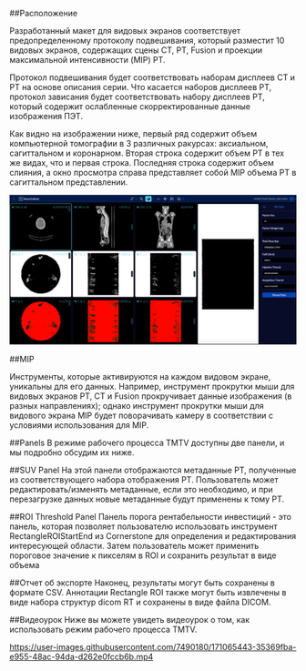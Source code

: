 ##Расположение

Разработанный макет для видовых экранов соответствует предопределенному протоколу подвешивания, который разместит 10 видовых экранов, содержащих сцены CT, PT, Fusion и проекции максимальной интенсивности (MIP) PT.

Протокол подвешивания будет соответствовать наборам дисплеев CT и PT на основе описания серии. Что касается наборов дисплеев PT, протокол зависания будет соответствовать набору дисплеев PT, который содержит ослабленные скорректированные данные изображения ПЭТ.

Как видно на изображении ниже, первый ряд содержит объем компьютерной томографии в 3 различных ракурсах: аксиальном, сагиттальном и коронарном. Вторая строка содержит объем PT в тех же видах, что и первая строка. Последняя строка содержит объем слияния, а окно просмотра справа представляет собой MIP объема PT в сагиттальном представлении.

![img.png](img.png)

##MIP

Инструменты, которые активируются на каждом видовом экране, уникальны для его данных. Например, инструмент прокрутки мыши для видовых экранов PT, CT и Fusion прокручивает данные изображения (в разных направлениях); однако инструмент прокрутки мыши для видового экрана MIP будет поворачивать камеру в соответствии с условиями использования для MIP.

##Panels
В режиме рабочего процесса TMTV доступны две панели, и мы подробно обсудим их ниже.

##SUV Panel
На этой панели отображаются метаданные PT, полученные из соответствующего набора отображения PT. Пользователь может редактировать/изменять метаданные, если это необходимо, и при перезагрузке данных новые метаданные будут применены к тому PT.

##ROI Threshold Panel
Панель порога рентабельности инвестиций - это панель, которая позволяет пользователю использовать инструмент RectangleROIStartEnd из Cornerstone для определения и редактирования интересующей области. Затем пользователь может применить пороговое значение к пикселям в ROI и сохранить результат в виде объема 

##Отчет об экспорте
Наконец, результаты могут быть сохранены в формате CSV. Аннотации Rectangle ROI также могут быть извлечены в виде набора структур dicom RT и сохранены в виде файла DICOM.

##Видеоурок
Ниже вы можете увидеть видеоурок о том, как использовать режим рабочего процесса TMTV.

https://user-images.githubusercontent.com/7490180/171065443-35369fba-e955-48ac-94da-d262e0fccb6b.mp4
